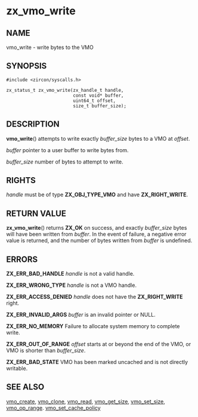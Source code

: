 # zx_vmo_write

## NAME

<!-- Updated by scripts/update-docs-from-abigen, do not edit this section manually. -->

vmo_write - write bytes to the VMO

## SYNOPSIS

<!-- Updated by scripts/update-docs-from-abigen, do not edit this section manually. -->

```
#include <zircon/syscalls.h>

zx_status_t zx_vmo_write(zx_handle_t handle,
                         const void* buffer,
                         uint64_t offset,
                         size_t buffer_size);
```

## DESCRIPTION

**vmo_write**() attempts to write exactly *buffer_size* bytes to a VMO at *offset*.

*buffer* pointer to a user buffer to write bytes from.

*buffer_size* number of bytes to attempt to write.

## RIGHTS

<!-- Updated by scripts/update-docs-from-abigen, do not edit this section manually. -->

*handle* must be of type **ZX_OBJ_TYPE_VMO** and have **ZX_RIGHT_WRITE**.

## RETURN VALUE

**zx_vmo_write**() returns **ZX_OK** on success, and exactly *buffer_size* bytes will
have been written from *buffer*.
In the event of failure, a negative error value is returned, and the number of
bytes written from *buffer* is undefined.

## ERRORS

**ZX_ERR_BAD_HANDLE**  *handle* is not a valid handle.

**ZX_ERR_WRONG_TYPE**  *handle* is not a VMO handle.

**ZX_ERR_ACCESS_DENIED**  *handle* does not have the **ZX_RIGHT_WRITE** right.

**ZX_ERR_INVALID_ARGS**  *buffer* is an invalid pointer or NULL.

**ZX_ERR_NO_MEMORY**  Failure to allocate system memory to complete write.

**ZX_ERR_OUT_OF_RANGE**  *offset* starts at or beyond the end of the VMO,
                         or VMO is shorter than *buffer_size*.

**ZX_ERR_BAD_STATE**  VMO has been marked uncached and is not directly writable.

## SEE ALSO

[vmo_create](vmo_create.md),
[vmo_clone](vmo_clone.md),
[vmo_read](vmo_read.md),
[vmo_get_size](vmo_get_size.md),
[vmo_set_size](vmo_set_size.md),
[vmo_op_range](vmo_op_range.md).
[vmo_set_cache_policy](vmo_set_cache_policy.md)

